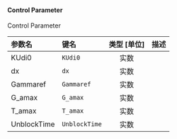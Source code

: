 <!--
DO NOT EDIT THIS FILE DIRECTLY.
This file is generated by tools/comp-docs.js.
All changes will be overwritten by regeneration.
-->

<slot class="model-parameters">

#### Control Parameter

Control Parameter

| 参数名 | 键名 | 类型 [单位] | 描述 |
|:------ |:---- |:-----------:|:---- |
| KUdi0 | `KUdi0` | 实数 |  |
| dx | `dx` | 实数 |  |
| Gammaref | `Gammaref` | 实数 |  |
| G\_amax | `G_amax` | 实数 |  |
| T\_amax | `T_amax` | 实数 |  |
| UnblockTime | `UnblockTime` | 实数 |  |


</slot>

